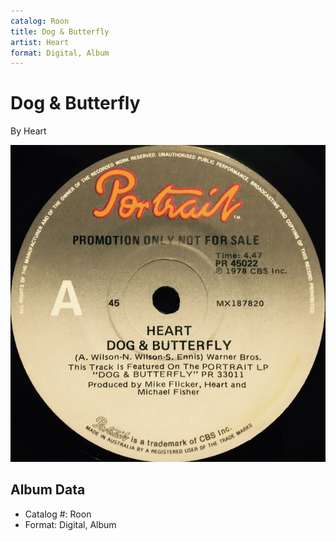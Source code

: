 ```yaml
---
catalog: Roon
title: Dog & Butterfly
artist: Heart
format: Digital, Album
---
```


# Dog & Butterfly

By Heart

![](../../assets/albumcovers/Heart-Dog_and_Butterfly.png)

## Album Data

- Catalog #: Roon
- Format: Digital, Album

